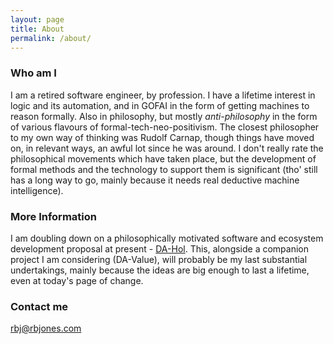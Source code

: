 ```yaml
---
layout: page
title: About
permalink: /about/
---
```


### Who am I

I am a retired software engineer, by profession.
I have a lifetime interest in logic and its automation, and in GOFAI in the form of getting machines to reason formally.
Also in philosophy, but mostly _anti-philosophy_ in the form of various flavours of formal-tech-neo-positivism.
The closest philosopher to my own way of thinking was Rudolf Carnap, though things have moved on, in relevant ways, an awful lot since he was around.
I don't really rate the philosophical movements which have taken place, but the development of formal methods and the technology to support them is significant (tho' still has a long way to go, mainly because it needs real deductive machine intelligence).

### More Information

I am doubling down on a philosophically motivated software and ecosystem development proposal at present - [DA-Hol](https://rbjones.github.io/DA-Hol).
This, alongside a companion project I am considering (DA-Value), will probably be my last substantial undertakings, mainly because the ideas are big enough to last a lifetime, even at today's page of change.

### Contact me

[rbj@rbjones.com](mailto:rbj@rbjones.com)